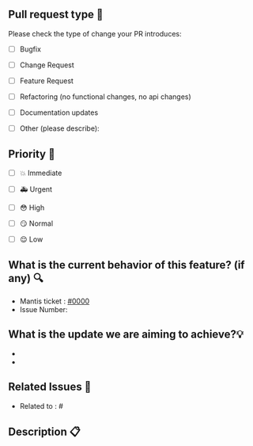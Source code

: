 ## Pull request type :tada:

<!-- Please try to limit your pull request to one type, submit multiple pull requests if needed. --> 

Please check the type of change your PR introduces:
- [ ] Bugfix
- [ ] Change Request
- [ ] Feature Request
- [ ] Refactoring (no functional changes, no api changes)
- [ ] Documentation updates
- [ ] Other (please describe): 


## Priority :rotating_light:

- [ ] :boom: Immediate 
- [ ] :ambulance: Urgent 
- [ ] :flushed: High 
- [ ] :smirk: Normal 
- [ ] :relieved: Low 


## What is the current behavior of this feature? (if any) :mag:
<!-- Please describe the current behavior of the feature you are modifying, and link the relevant issue. -->
- Mantis ticket : [#0000](https://10.1.1.14/mantis/my_view_page.php)
- Issue Number: 
 

## What is the update we are aiming to achieve?:bulb:
<!-- Please describe the behavior or changes that are being added by this PR. -->
-
-


## Related Issues :pushpin:
<!--If this PR has related issues in the closed PR, please link the related issues. -->
 - Related to : # 


## Description :clipboard:
<!-- Any other information that is important to this PR such as screenshots of how the component looks before and after the change. -->
